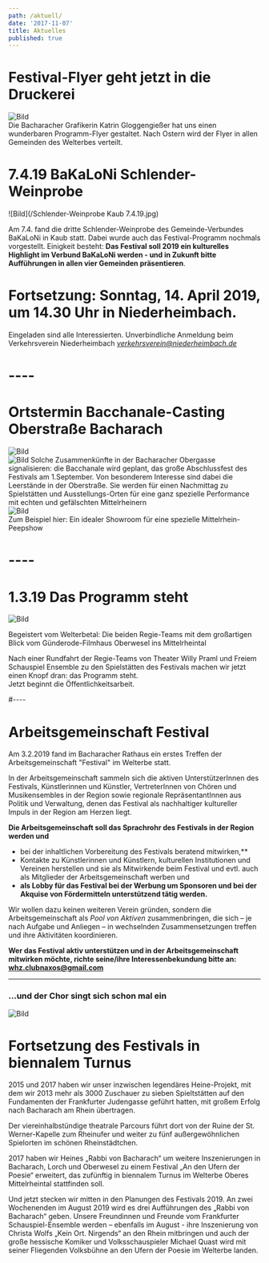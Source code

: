 ```yaml
---
path: /aktuell/
date: '2017-11-07'
title: Aktuelles
published: true
---
```

# Festival-Flyer geht jetzt in die Druckerei   
![Bild](/festivalflyer.jpg)   
Die Bacharacher Grafikerin Katrin Gloggengießer hat uns einen wunderbaren Programm-Flyer gestaltet. Nach Ostern wird der Flyer in allen Gemeinden des Welterbes verteilt.     


# 7.4.19 BaKaLoNi Schlender-Weinprobe    

![Bild](/Schlender-Weinprobe Kaub 7.4.19.jpg)   

Am 7.4. fand die dritte Schlender-Weinprobe des Gemeinde-Verbundes BaKaLoNi in Kaub statt. Dabei wurde auch das Festival-Programm nochmals vorgestellt. 
Einigkeit besteht: **Das Festival soll 2019 ein kulturelles Highlight im Verbund BaKaLoNi werden - und in Zukunft bitte Aufführungen in allen vier Gemeinden präsentieren**.   

# Fortsetzung: Sonntag, 14. April 2019, um 14.30 Uhr in Niederheimbach.   
Eingeladen sind alle Interessierten. Unverbindliche Anmeldung beim Verkehrsverein Niederheimbach *verkehrsverein@niederheimbach.de*    

# ----    



# Ortstermin Bacchanale-Casting Oberstraße Bacharach   
![Bild](/bacchanalevb2.jpg)   
![Bild](/bacchanalevb1.jpg)
Solche Zusammenkünfte in der Bacharacher Obergasse signalisieren: die Bacchanale wird geplant, das große Abschlussfest des Festivals am 1.September. Von besonderem Interesse sind dabei die Leerstände in der Oberstraße. Sie werden für einen Nachmittag zu Spielstätten und Ausstellungs-Orten für eine ganz spezielle Performance mit echten und gefälschten Mittelrheinern   
![Bild](/bacchanalefenster1.jpg)   
Zum Beispiel hier: Ein idealer Showroom für eine spezielle Mittelrhein-Peepshow     

# ----

# 1.3.19  Das Programm steht
![Bild](/ghaus1.jpg)    

Begeistert vom Welterbetal: Die beiden Regie-Teams mit dem großartigen Blick vom Günderode-Filmhaus Oberwesel ins Mittelrheintal    

Nach einer Rundfahrt der Regie-Teams von Theater Willy Praml und Freiem Schauspiel Ensemble zu den Spielstätten des Festivals machen wir jetzt einen Knopf dran: das Programm steht.    
Jetzt beginnt die Öffentlichkeitsarbeit.    

#----    


# Arbeitsgemeinschaft Festival
Am 3.2.2019 fand im Bacharacher Rathaus ein erstes Treffen der Arbeitsgemeinschaft "Festival" im Welterbe statt.

In der  Arbeitsgemeinschaft sammeln sich die aktiven UnterstützerInnen des Festivals, Künstlerinnen und Künstler, VertreterInnen von Chören und Musikensembles in der Region sowie regionale RepräsentantInnen aus Politik und Verwaltung, denen das Festival als nachhaltiger kultureller Impuls in der Region am Herzen liegt.  

**Die Arbeitsgemeinschaft soll das Sprachrohr des Festivals in der Region werden und**      

+ bei der inhaltlichen Vorbereitung   des Festivals  beratend mitwirken,**  
+ Kontakte zu Künstlerinnen und Künstlern, kulturellen Institutionen und Vereinen herstellen und sie als Mitwirkende beim Festival und evtl. auch als Mitglieder der Arbeitsgemeinschaft werben und 
+ **als Lobby für das Festival bei der Werbung um Sponsoren und bei der Akquise von Fördermitteln unterstützend tätig werden.** 

Wir wollen dazu keinen weiteren Verein gründen, sondern die Arbeitsgemeinschaft als *Pool von Aktiven* zusammenbringen, die sich – je nach Aufgabe und Anliegen – in wechselnden Zusammensetzungen treffen und ihre Aktivitäten koordinieren.

**Wer das Festival aktiv unterstützen und in der Arbeitsgemeinschaft mitwirken möchte, richte seine/ihre Interessenbekundung bitte an:** 
**whz.clubnaxos@gmail.com**     

----    


<h3>...und der Chor singt sich schon mal ein</h3>

![Bild](/chor.jpg)     


# Fortsetzung des Festivals in biennalem Turnus
2015 und 2017 haben wir unser inzwischen legendäres Heine-Projekt, mit dem wir 2013  mehr als 3000 Zuschauer zu sieben Spieltstätten auf den  Fundamenten der Frankfurter Judengasse geführt hatten, mit großem Erfolg nach Bacharach am Rhein übertragen. 

Der viereinhalbstündige theatrale Parcours führt dort von der Ruine der St. Werner-Kapelle zum Rheinufer und weiter zu fünf außergewöhnlichen Spielorten im schönen Rheinstädtchen. 

2017 haben wir Heines „Rabbi von Bacharach“ um weitere Inszenierungen in Bacharach, Lorch und Oberwesel zu einem Festival  „An den Ufern der Poesie“ erweitert, das zufünftig in biennalem Turnus im Welterbe Oberes Mittelrheintal stattfinden soll.

Und jetzt stecken wir mitten in den Planungen des Festivals 2019. An zwei Wochenenden im August 2019 wird es drei Aufführungen des „Rabbi von Bacharach“ geben. Unsere Freundinnen und Freunde vom Frankfurter Schauspiel-Ensemble werden – ebenfalls im August - ihre Inszenierung von Christa Wolfs „Kein Ort. Nirgends“ an den Rhein mitbringen und auch der große hessische Komiker und Volksschauspieler Michael Quast wird  mit seiner Fliegenden Volksbühne an den Ufern der Poesie im Welterbe landen.
